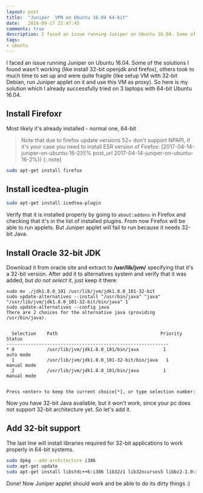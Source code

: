 ```yaml
---
layout: post
title:  "Juniper  VPN on Ubuntu 16.04 64-bit"
date:   2016-09-17 22:47:45
comments: true
description: I faced an issue running Juniper on Ubuntu 16.04. Some of the solutions I found wasn't working (like install 32-bit openjdk and firefox), others took to much time to set up and were quite fragile (like setup VM with 32-bit Debian, run Juniper applet on it and use this VM as proxy). So here is my solution which I already successfully tried on 3 laptops with 64-bit Ubuntu 16.04.
tags: 
- ubuntu
---
```


I faced an issue running Juniper on Ubuntu 16.04. Some of the solutions I found wasn't working (like install 32-bit openjdk and firefox), others took to much time to set up and were quite fragile (like setup VM with 32-bit Debian, run Juniper applet on it and use this VM as proxy). So here is my solution which I already successfully tried on 3 laptops with 64-bit Ubuntu
 16.04.

## Install Firefoxr
Most likely it's already installed - normal one, 64-bit

> Note that due to firefox update versions 52+ don't support NPAPI, if it's your case you need to install ESR version of Firefox: [2017-04-14-juniper-on-ubuntu-16-2]({% post_url 2017-04-14-juniper-on-ubuntu-16-2%})
{:.note}

```bash
sudo apt-get install firefox
```

## Install icedtea-plugin
 
```bash
sudo apt-get install icedtea-plugin
```

Verify that it is installed properly by going to `about:addons` in Firefox and checking that it's in the list of installed plugins. From now Firefox will be able to run applets. But Juniper applet will fail to run because it needs 32-bit Java.

## Install Oracle 32-bit JDK
 
Download it from oracle site and extract to **/usr/lib/jvm/** specifying that it's a 32-bit version. After add it to 
alternatives system and verify that it was added, but _do not select it_, just keep it there:

``` shell
sudo mv ./jdk1.8.0_101 /usr/lib/jvm/jdk1.8.0_101-32-bit
sudo update-alternatives --install "/usr/bin/java" "java" "/usr/lib/jvm/jdk1.8.0_101-32-bit/bin/java" 1 
sudo update-alternatives --config java
There are 2 choices for the alternative java (providing /usr/bin/java).


  Selection    Path                                      Priority   Status
------------------------------------------------------------
* 0            /usr/lib/jvm/jdk1.8.0_101/bin/java         1         auto mode
  1            /usr/lib/jvm/jdk1.8.0_101-32-bit/bin/java   1         manual mode
  2            /usr/lib/jvm/jdk1.8.0_101/bin/java         1         manual mode


Press <enter> to keep the current choice[*], or type selection number: 
```
 
Now you have 32-bit Java available, but it won't work, since your pc does not support 32-bit architecture yet. So 
let's add it.

## Add 32-bit support 

The last line will install libraries required for 32-bit applications to work properly in 64-bit systems.

```bash
sudo dpkg --add-architecture i386
sudo apt-get update
sudo apt-get install libstdc++6:i386 lib32z1 lib32ncurses5 libbz2-1.0:i386 libxext6:i386 libxrender1:i386 libxtst6:i386 libxi6:i386
```

Done! Now Juniper applet should work and be able to do its dirty things :)
